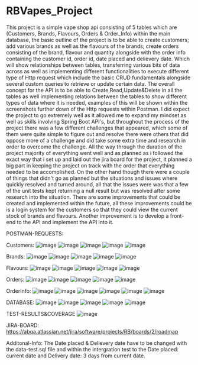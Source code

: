 # RBVapes_Project
This project is a simple vape shop api consisting of 5 tables which are (Customers, Brands, Flavours, Orders & Order_Info) within the main database, the basic outline of the project is to be able to create customers; add various brands as well as the flavours of the brands; create orders consisting of the brand, flavour and quantity alongside with the order info containing the customer id, order id, date placed and delievery date. Which will show relationships between tables, transferring various bits of data across as well as implementing different functionalities to execute different type of Http request which include the basic CRUD fundamentals alongside several custom queries to retrieve or update certain data. The overall concept for the API is to be able to Create,Read,Update&Delete in all the tables as well implementing relations between the tables to show different types of data where it is needed, examples of this will be shown within the screenshots further down of the Http requests within Postman.
I did expect the project to go extremely well as it allowed me to expand my mindset as well as skills involving Spring Boot API's, but throughout the process of the project there was a few different challenges that appeared, which some of them were quite simple to figure out and resolve there were others that did oppose more of a challenge and did take some extra time and research in order to overcome the challenge.
All the way through the duration of the project majority of everything went well and as planned as i followed the exact way that i set up and laid out the jira board for the project, it planned a big part in keeping the project on track with the order that everything needed to be accomplished. On the other hand though there were a couple of things that didn't go as planned but the situations and issues where quickly resolved and turned around, all that the issues were was that a few of the unit tests kept returning a null result but was resolved after some research into the situation.
There are some improvements that could be created and implemented within the future, all these improvements could be is a login system for the customers so that they could view the current stock of brands and flavours. Another improvement is to develop a front-end to the API and implement the API into it.

POSTMAN-REQUESTS:

Customers:
![image](https://user-images.githubusercontent.com/97595011/158198926-1a02366a-b063-4693-8573-58fe1bee2f24.png)
![image](https://user-images.githubusercontent.com/97595011/158198982-7d17a0b0-c4d4-4cfd-856f-c3502a1fd579.png)
![image](https://user-images.githubusercontent.com/97595011/158199335-ce873c51-d548-4db0-bddf-8775866da20f.png)
![image](https://user-images.githubusercontent.com/97595011/158199436-5264134a-b7ef-442c-be2f-c2371fe83ee0.png)
![image](https://user-images.githubusercontent.com/97595011/158199524-b3ab7514-9eb5-4d58-a9c2-4b52be0b3341.png)

Brands:
![image](https://user-images.githubusercontent.com/97595011/158199719-af51df50-1e1c-4c5c-967a-f27f6947bbcd.png)
![image](https://user-images.githubusercontent.com/97595011/158199861-e2fcb1be-4cb5-4a78-b1f8-4208f0f656c5.png)
![image](https://user-images.githubusercontent.com/97595011/158199947-1f6dadf9-2d91-4070-aaa5-b4cc7d5455e7.png)
![image](https://user-images.githubusercontent.com/97595011/158200000-3a5e5a02-2b78-4e37-9da1-cbf753ffb5fc.png)
![image](https://user-images.githubusercontent.com/97595011/158200071-9b63b348-0e08-4302-a446-0a7b840609ed.png)

Flavours:
![image](https://user-images.githubusercontent.com/97595011/158200243-7a7a363a-75ff-4449-bec8-59fc8e5e5100.png)
![image](https://user-images.githubusercontent.com/97595011/158200271-98dfe9dd-f421-4dd6-808d-bab5d6dfd1bb.png)
![image](https://user-images.githubusercontent.com/97595011/158200320-389a8f82-e282-4c02-8dd2-cf7058499b90.png)
![image](https://user-images.githubusercontent.com/97595011/158200410-6d98d2c4-1643-47f8-8fe1-cb3afda65b3f.png)
![image](https://user-images.githubusercontent.com/97595011/158200538-4386590f-0747-4669-bfcd-456ca2f60830.png)

Orders:
![image](https://user-images.githubusercontent.com/97595011/158201954-fc2fd688-8e8f-4b42-aa8a-87d1c7cf91a2.png)
![image](https://user-images.githubusercontent.com/97595011/158202062-576c3305-c8f1-4b5e-9159-5ea8c8eaaa42.png)
![image](https://user-images.githubusercontent.com/97595011/158202111-faea1bda-daa0-4afd-88a9-16763c99120e.png)
![image](https://user-images.githubusercontent.com/97595011/158202191-81d9687c-d41b-46a2-9c4a-a3486138c402.png)
![image](https://user-images.githubusercontent.com/97595011/158202249-24c1f354-1f3a-4310-8b53-3104b627242c.png)

OrderInfo:
![image](https://user-images.githubusercontent.com/97595011/158202651-be425748-2272-4aa9-8ffc-804af540a190.png)
![image](https://user-images.githubusercontent.com/97595011/158202699-91ab7ab7-238a-438b-8aff-9e786d42f168.png)
![image](https://user-images.githubusercontent.com/97595011/158203006-9e25aebf-a3ef-40fb-b215-58d84b3c8f11.png)
![image](https://user-images.githubusercontent.com/97595011/158203070-fa579e5b-8a03-4524-9ea8-3a8e4813b590.png)
![image](https://user-images.githubusercontent.com/97595011/158203116-39d2009a-4d6e-438d-a79f-8be9df21a4b8.png)
![image](https://user-images.githubusercontent.com/97595011/158203173-e909eafa-e82d-4b5a-9bb8-b15a42a7a828.png)

DATABASE:
![image](https://user-images.githubusercontent.com/97595011/158203475-2bf28ff9-4907-4b4c-89f3-b603426b0422.png)
![image](https://user-images.githubusercontent.com/97595011/158203496-47a8b9d3-e965-4c4a-9751-30e3b46c0283.png)
![image](https://user-images.githubusercontent.com/97595011/158203518-994fb26b-fb19-4009-a13f-1de9d7be8970.png)
![image](https://user-images.githubusercontent.com/97595011/158203535-e7266615-de79-4d4f-a605-6a4b416cf806.png)
![image](https://user-images.githubusercontent.com/97595011/158203554-eba72046-201e-40ad-837a-698c5ccfdd98.png)


TEST-RESULTS&COVERAGE
![image](https://user-images.githubusercontent.com/97595011/158204097-8b578c21-d139-4957-ac92-e546e53b6b2b.png)


JIRA-BOARD:
https://abqa.atlassian.net/jira/software/projects/RB/boards/2/roadmap

Additonal-Info:
The Date placed & Delievery date have to be changed with the data-test.sql file and within the intergration test to the Date placed: current date and Delivery date: 3 days from current date.
